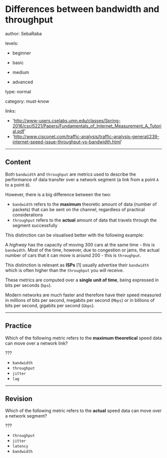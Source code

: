 # Differences between bandwidth and throughput
author: SebaRaba

levels:

  - beginner

  - basic

  - medium

  - advanced

type: normal

category: must-know

links:

  - 'http://www-users.cselabs.umn.edu/classes/Spring-2016/csci5221/Papers/Fundamentals_of_Internet_Measurement_A_Tutorial.pdf'
  - 'http://www.cisconet.com/traffic-analysis/traffic-analysis-general/239-internet-speed-issue-throughput-vs-bandwidth.html'

---
## Content

Both `bandwidth`  and `throughput` are metrics used to describe the performance of data transfer over a network segment (a link from a point `A` to a point `B`). 

However, there is a big difference between the two:
 - `bandwidth` refers to the **maximum** theoretic amount of data (number of packets) that can be sent on the channel, regardless of practical considerations
 - `throughput` refers to the **actual** amount of data that travels through the segment successfully

This distinction can be visualised better with the following example:

A *highway* has the capacity of moving 300 cars at the same time - this is `bandwidth`. Most of the time, however, due to congestion or jams, the actual number of cars that it can move is around 200 - this is `throughput`.

This distinction is relevant as **ISPs** [1] usually advertise their `bandwidth` which is often higher than the `throughput` you will receive.

These metrics are computed over a **single unit of time**, being expressed in bits per seconds (`bps`).

 Modern networks are much faster and therefore have their speed measured in millions of bits per second, megabits per second (`Mbps`) or in billions of bits per second, gigabits per second (`Gbps`).

---
## Practice

Which of the following metric refers to the **maximum theoretical** speed data can move over a network link?

???


* `bandwidth`
* `throughput`
* `jitter`
* `lag`

---
## Revision

Which of the following metric refers to the **actual** speed data can move over a network segment?

???

* `throughput`
* `jitter`
* `latency`
* `bandwidth`
